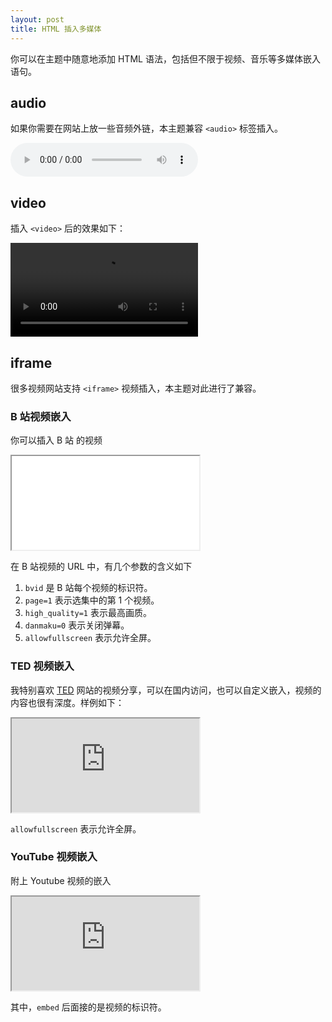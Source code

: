 ```yaml
---
layout: post
title: HTML 插入多媒体
---
```


你可以在主题中随意地添加 HTML 语法，包括但不限于视频、音乐等多媒体嵌入语句。

## audio

如果你需要在网站上放一些音频外链，本主题兼容 `<audio>` 标签插入。

<audio controls> 
    <source src="https://cdn.jsdelivr.net/gh/professordeng/simple@gh-pages/assets/bgm/bgm.mp3"> 
</audio>

## video

插入 `<video>` 后的效果如下：

<video src="https://cdn-video.xinpianchang.com/5b7fc02a84108.mp4" controls controlsList="nodownload"></video>

## iframe

很多视频网站支持 `<iframe>` 视频插入，本主题对此进行了兼容。

### B 站视频嵌入

你可以插入 B 站 的视频

<iframe src="//player.bilibili.com/player.html?bvid=BV1ki4y1b7ge&page=1&high_quality=1&danmaku=0" allowfullscreen> </iframe>

在 B 站视频的 URL 中，有几个参数的含义如下

1. `bvid` 是 B 站每个视频的标识符。
2. `page=1` 表示选集中的第 1 个视频。
3. `high_quality=1` 表示最高画质。
4. `danmaku=0` 表示关闭弹幕。 
5. `allowfullscreen` 表示允许全屏。

### TED 视频嵌入

我特别喜欢 [TED](https://www.ted.com/) 网站的视频分享，可以在国内访问，也可以自定义嵌入，视频的内容也很有深度。样例如下：

<iframe src="https://embed.ted.com/talks/amy_cuddy_your_body_language_may_shape_who_you_are" allowfullscreen>
</iframe>

`allowfullscreen` 表示允许全屏。

### YouTube 视频嵌入

附上 Youtube 视频的嵌入

<iframe src="https://www.youtube.com/embed/-wFsYY71wyk" allowfullscreen></iframe>

其中，`embed` 后面接的是视频的标识符。